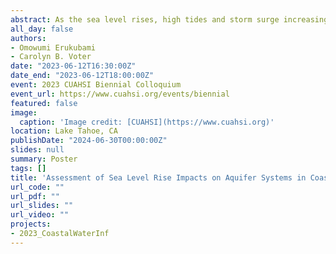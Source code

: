 ```yaml
---
abstract: As the sea level rises, high tides and storm surge increasingly push the saltwater-freshwater interface inland, thereby leading to saltwater intrusion into freshwater aquifers in coastal communities. Well-known consequences include the salinisation of drinking water and agricultural fields. Stormwater management and wastewater conveyance and treatment facilities may also be impacted by the rise of shallower, more saline groundwater. For example, when saline water infiltrates leaky sanitary sewer systems, this may reduce the integrity and effectiveness of wastewater conveyance and treatment. Similarly, when groundwater rises, infiltration-based stormwater best management practices may not work effectively because the vertical hydraulic gradient becomes weaker, which impedes infiltration. Through this research, we aim to holistically assess how sea level rise (SLR) impacts water infrastructure. Here, we use MODFLOW to simulate scenarios of SLR to investigate how much saline water intrusion and groundwater level rise is experienced by the freshwater aquifers in Bowers Beach, Delaware, a small coastal community with a history of flooding and saltwater intrusion concerns. This is the first step in our research that is geared towards understanding risks to stormwater, sanitary sewers and wastewater treatment facilities in the face of SLR, changes in precipitation patterns and groundwater level rise. Future modelling work of Bowers Beach will be channelled towards coupling this groundwater model with SWMM, a stormwater management model, to holistically simulate how these scenarios will impact stormwater systems and sanitary sewers in coastal environments.
all_day: false
authors:
- Omowumi Erukubami
- Carolyn B. Voter
date: "2023-06-12T16:30:00Z"
date_end: "2023-06-12T18:00:00Z"
event: 2023 CUAHSI Biennial Colloquium
event_url: https://www.cuahsi.org/events/biennial
featured: false
image:
  caption: 'Image credit: [CUAHSI](https://www.cuahsi.org)'
location: Lake Tahoe, CA
publishDate: "2024-06-30T00:00:00Z"
slides: null
summary: Poster
tags: []
title: 'Assessment of Sea Level Rise Impacts on Aquifer Systems in Coastal Environments: A Case Study of Bowers Beach, Delaware'
url_code: ""
url_pdf: ""
url_slides: ""
url_video: ""
projects:
- 2023_CoastalWaterInf
---
```

